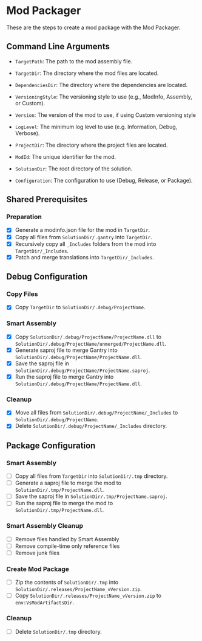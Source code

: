 # Mod Packager

These are the steps to create a mod package with the Mod Packager.

## Command Line Arguments
- `TargetPath`: The path to the mod assembly file.
- `TargetDir`: The directory where the mod files are located.
- `DependenciesDir`: The directory where the dependencies are located.
- `VersioningStyle`: The versioning style to use (e.g., ModInfo, Assembly, or Custom).
- `Version`: The version of the mod to use, if using Custom versioning style
- `LogLevel`: The minimum log level to use (e.g. Information, Debug, Verbose).

- `ProjectDir`: The directory where the project files are located.
- `ModId`: The unique identifier for the mod.

- `SolutionDir`: The root directory of the solution.
- `Configuration`: The configuration to use (Debug, Release, or Package).

## Shared Prerequisites

### Preparation
 - [x] Generate a modinfo.json file for the mod in `TargetDir`.
 - [x] Copy all files from `SolutionDir/.gantry` into `TargetDir`.
 - [x] Recursively copy all `_Includes` folders from the mod into `TargetDir/_Includes`.
 - [x] Patch and merge translations into `TargetDir/_Includes`.

## Debug Configuration
	
### Copy Files
 - [x] Copy `TargetDir` to `SolutionDir/.debug/ProjectName`.

### Smart Assembly
 - [x] Copy `SolutionDir/.debug/ProjectName/ProjectName.dll` to `SolutionDir/.debug/ProjectName/unmerged/ProjectName.dll`. 
 - [x] Generate saproj file to merge Gantry into `SolutionDir/.debug/ProjectName/ProjectName.dll`.
 - [x] Save the saproj file in `SolutionDir/.debug/ProjectName/ProjectName.saproj`. 
 - [x] Run the saproj file to merge Gantry into `SolutionDir/.debug/ProjectName/ProjectName.dll`.

### Cleanup
 - [x] Move all files from `SolutionDir/.debug/ProjectName/_Includes` to `SolutionDir/.debug/ProjectName`.
 - [x] Delete `SolutionDir/.debug/ProjectName/_Includes` directory.

## Package Configuration
	
### Smart Assembly
 - [ ] Copy all files from `TargetDir` into `SolutionDir/.tmp` directory.
 - [ ] Generate a saproj file to merge the mod to `SolutionDir/.tmp/ProjectName.dll`.
 - [ ] Save the saproj file in `SolutionDir/.tmp/ProjectName.saproj`.
 - [ ] Run the saproj file to merge the mod to `SolutionDir/.tmp/ProjectName.dll`.

### Smart Assembly Cleanup
 - [ ] Remove files handled by Smart Assembly
 - [ ] Remove compile-time only reference files
 - [ ] Remove junk files
 
### Create Mod Package
 - [ ] Zip the contents of `SolutionDir/.tmp` into `SolutionDir/.releases/ProjectName_vVersion.zip`.
 - [ ] Copy `SolutionDir/.releases/ProjectName_vVersion.zip` to `env:VsModArtifactsDir`.

### Cleanup
 - [ ] Delete `SolutionDir/.tmp` directory.